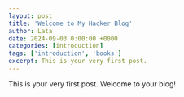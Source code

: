 ```yaml
---
layout: post
title: 'Welcome to My Hacker Blog'
author: Lata
date: 2024-09-03 0:00:00 +0000
categories: [introduction]
tags: ['introduction', 'books']
excerpt: This is your very first post.
---
```


This is your very first post. Welcome to your blog!
